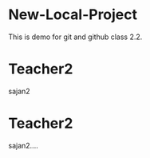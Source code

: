 # New-Local-Project
This is demo for git and github class 2.2.

# Teacher2
sajan2

# Teacher2
sajan2....
